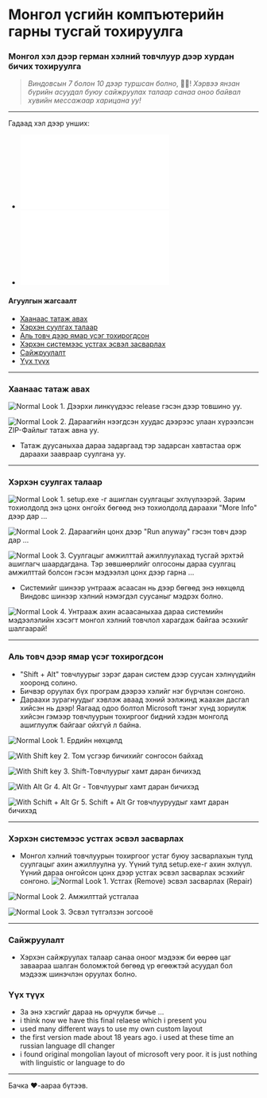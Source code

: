# Монгол үсгийн компъютерийн гарны тусгай тохируулга
### Монгол хэл дээр герман хэлний товчлуур дээр хурдан бичих тохируулга
>_Виндовсын 7 болон 10 дээр туршсан болно_, 🤣😂!
>_Хэрвээ янзан бүрийн асуудал буюу сайжруулах талаар санаа оноо байвал хувийн мессажаар харицана уу!_
- - -
Гадаад хэл дээр унших:
+ ![In English](README.md)
+ ![Auf deutsch lesen](README.de.md)

#### Агуулгын жагсаалт

+ [Хаанаас татаж авах](#хаанаас-татаж-авах)
+ [Хэрхэн суулгах талаар](#хэрхэн-суулгах-талаар)
+ [Аль товч дээр ямар үсэг тохирогдсон](#аль-товч-дээр-ямар-үсэг-тохирогдсон)
+ [Хэрхэн системээс устгах эсвэл засварлах](#хэрхэн-системээс-устгах-эсвэл-засварлах)
+ [Сайжруулалт](#сайжруулалт)
+ [Үүх түүх](#үүх-түүх)
- - -
### Хаанаас татаж авах


![Normal Look](images/en-20-how-to-download.png) 1. Дээрхи линкүүдээс  release гэсэн дээр товшино уу.

![Normal Look](images/en-21-how-to-download.png) 2. Дараагийн нээгдсэн хуудас дээрээс улаан хүрээлсэн ZIP-Файлыг татаж авна уу. 
+ Татаж дуусаныхаа дараа задаргаад тэр задарсан хавтастаа орж дараахи заавраар суулгана уу. 
- - -
### Хэрхэн суулгах талаар

![Normal Look](images/de-01-to-install-click-on-more-info.jpg) 1. setup.exe -г ашиглан суулгацыг эхлүүлээрэй. Зарим тохиолдолд энэ цонх онгойх бөгөөд энэ тохиолдолд дараахи "More Info" дээр дар ... <br>

![Normal Look](images/de-02-to-install-click-run-anyway.jpg) 2. Дараагийн цонх дээр "Run anyway" гэсэн товч дээр дар ... <br>

![Normal Look](images/de-04-install-complete.jpg) 3. Суулгацыг амжилттай ажиллуулахад тусгай эрхтэй ашиглагч шаардагдана. Тэр зөвшөөрлийг олгосоны дараа суулгац амжилттай болсон гэсэн мэдээлэл цонх дээр гарна ... <br>
+ Системийг шинээр унтрааж асаасан нь дээр бөгөөд энэ нөхцөлд Виндовс шинээр хэлний нэмэгдэл суусаныг мэдрэх болно.

![Normal Look](images/de-11-check-after-reboot.jpg) 4. Унтрааж ахин асаасаныхаа дараа системийн мэдээлэлийн хэсэгт монгол хэлний товчлол харагдаж байгаа эсэхийг шалгаарай!

- - -

### Аль товч дээр ямар үсэг тохирогдсон

+ "Shift + Alt" товчлуурыг зэрэг даран систем дээр суусан хэлнүүдийн хооронд солино.
+ Бичвэр оруулах бүх програм дээрээ хэлийг нэг бүрчлэн сонгоно. 
+ Дараахи зурагнуудыг хэвлэж аваад эхний ээлжинд жаахан дасгал хийсэн нь дээр! Яагаад одоо болтол Microsoft тэнэг хүнд зориулж хийсэн гэмээр товчлуурын тохиргоог бидний хэдэн монголд ашиглуулж байгааг ойхгүй л байна.

![Normal Look](images/en-01-normal.jpg) 1. Ердийн нөхцөлд <br>

![With Shift key](images/en-02-caps-lock.jpg) 2. Том үсгээр бичихийг сонгосон байхад <br> 

![With Shift key](images/en-03-shift.jpg) 3. Shift-Товчлуурыг  хамт даран бичихэд <br>

![With Alt Gr](images/en-04-alt-gr.jpg) 4. Alt Gr - Товчлуурыг хамт даран бичихэд <br>

![With Schift + Alt Gr](images/en-05-shift-alt-gr.jpg) 5. Schift + Alt Gr товчлууруудыг хамт даран бичихэд <br>


- - -

### Хэрхэн системээс устгах эсвэл засварлах


+ Монгол хэлний товчлуурын тохиргоог устаг буюу засварлахын тулд суулгацыг ахин ажиллуулна уу. Үүний тулд setup.exe-г ахин эхлүүл. Үүний дараа онгойсон цонх дээр устгах эсвэл засварлах эсэхийг сонгоно.
![Normal Look](images/de-07-Remove-or-repair.jpg) 1. Устгах (Remove) эсвэл засварлах (Repair) <br>

![Normal Look](images/de-10-remove-complete.jpg) 2. Aмжилттай устгалаа <br>

![Normal Look](images/de-09-Interrupt-installation.jpg) 3. Эсвэл түтгэлзэн зогсооё <br>
- - -
### Сайжруулалт

+ Хэрхэн сайжруулах талаар санаа оноог мэдээж би өөрөө цаг заваараа шалган боломжтой бөгөөд үр өгөөжтэй асуудал бол мэдээж шинэчлэн оруулах болно.

### Үүх түүх
+ За энэ хэсгийг дараа нь орчуулж бичье ...
+ i think now we have this final relaese which i present you
+ used many different ways to use my own custom layout
+ the first version made about 18 years ago. i used at these time an russian language dll changer
+ i found original mongolian layout of microsoft very poor. it is just nothing with linguistic or language to do
- - -
Бачка ❤-аараа бүтээв.